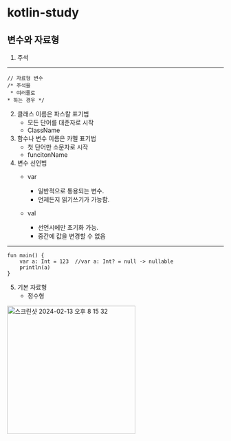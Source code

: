 # kotlin-study

## 변수와 자료형
1. 주석
----
    // 자료형 변수
    /* 주석을
     * 여러줄로
    * 하는 경우 */

2. 클래스 이름은 파스칼 표기법
   - 모든 단어를 대준자로 시작
   - ClassName 
3. 함수나 변수 이름은 카멜 표기법
   - 첫 단어만 소문자로 시작
   - funcitonName
4. 변수 선언법
   - var
     - 일반적으로 통용되는 변수.
     - 언제든지 읽기쓰기가 가능함.
  
   - val
     - 선언시에만 초기화 가능.
     - 중간에 값을 변경할 수 없음
---
    fun main() {
        var a: Int = 123  //var a: Int? = null -> nullable
        println(a)
    }

5. 기본 자료형
   - 정수형 
<img width="298" alt="스크린샷 2024-02-13 오후 8 15 32" src="https://github.com/giyoungjang/kotlin-study/assets/126555597/3a8e15f3-355a-4bae-9dcc-93efbf9b6a24">
